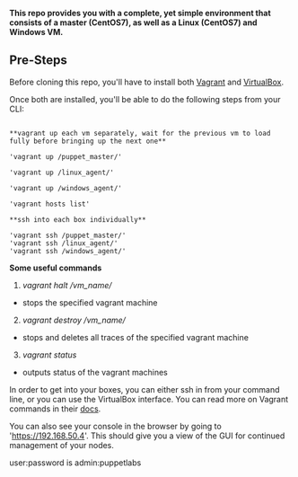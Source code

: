 **This repo provides you with a complete, yet simple environment that consists of a master (CentOS7), as well as a Linux (CentOS7) and Windows VM.**

## Pre-Steps ##

Before cloning this repo, you'll have to install both [Vagrant](https://www.vagrantup.com/downloads.html) and [VirtualBox](https://www.virtualbox.org/wiki/Download_Old_Builds_6_0).

Once both are installed, you'll be able to do the following steps from your CLI:

```

**vagrant up each vm separately, wait for the previous vm to load fully before bringing up the next one**

'vagrant up /puppet_master/'

'vagrant up /linux_agent/'

'vagrant up /windows_agent/'

'vagrant hosts list'

**ssh into each box individually**

'vagrant ssh /puppet_master/'
'vagrant ssh /linux_agent/'
'vagrant ssh /windows_agent/'

```
 ****Some useful commands**** 

1. *vagrant halt /vm_name/*
- stops the specified vagrant machine

2. *vagrant destroy /vm_name/*
- stops and deletes all traces of the specified vagrant machine

3. *vagrant status*
- outputs status of the vagrant machines

In order to get into your boxes, you can either ssh in from your command line, or you can use the VirtualBox interface. You can read more on Vagrant commands in their [docs](https://www.vagrantup.com/docs/cli/).

You can also see your console in the browser by going to 'https://192.168.50.4'. This should give you a view of the GUI for continued management of your nodes. 

user:password is admin:puppetlabs
